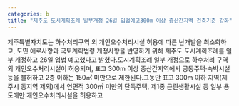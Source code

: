 ```yaml
---
categories: b
title: "제주도 도시계획조례 일부개정 26일 입법예고300m 이상 중산간지역 건축기준 강화"
---
```

제주특별자치도는 하수처리구역 외 개인오수처리시설 허용에 따른 난개발을 최소화하고, 도민 애로사항과 국토계획법령 개정사항을 반영하기 위해 제주도 도시계획조례를 일부 개정하고 26일 입법 예고했다고 밝혔다.도시계획조례 일부 개정으로 하수처리 구역 외 개인오수처리시설이 허용되며, 표고 300m 이상 중산간지역에서 공동주택·숙박시설 등을 불허하고 2층 이하는 150㎡ 미만으로 제한된다.그동안 표고 300m 이하 지역(제주시 동지역 제외)에서 연면적 300㎡ 미만의 단독주택, 제1종 근린생활시설 등 일부 용도에만 개인오수처리시설을 허용하고